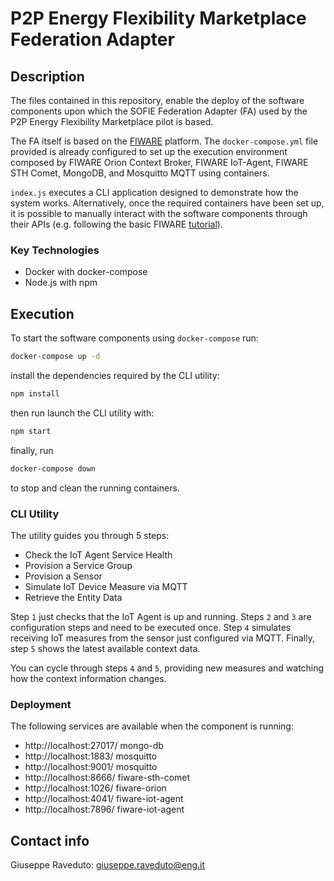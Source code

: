 # P2P Energy Flexibility Marketplace Federation Adapter

## Description
The files contained in this repository, enable the deploy of the software components upon which the SOFIE Federation Adapter (FA) used by the P2P Energy Flexibility Marketplace pilot is based.

The FA itself is based on the [FIWARE](https://www.fiware.org/) platform. The `docker-compose.yml` file provided is already configured to set up the execution environment composed by FIWARE Orion Context Broker, FIWARE IoT-Agent, FIWARE STH Comet, MongoDB, and Mosquitto MQTT using containers.

`index.js` executes a CLI application designed to demonstrate how the system works. Alternatively, once the required containers have been set up, it is possible to manually interact with the software components through their APIs (e.g. following the basic FIWARE [tutorial](https://fiware-tutorials.readthedocs.io/en/latest/index.html)).

### Key Technologies

- Docker with docker-compose
- Node.js with npm

## Execution
To start the software components using `docker-compose` run:
```bash
docker-compose up -d
```
install the dependencies required by the CLI utility:
```bash
npm install
```
then run launch the CLI utility with:
```bash
npm start
```
finally, run
```bash
docker-compose down
```
to stop and clean the running containers.

### CLI Utility
The utility guides you through 5 steps:

- Check the IoT Agent Service Health
- Provision a Service Group
- Provision a Sensor
- Simulate IoT Device Measure via MQTT
- Retrieve the Entity Data

Step `1` just checks that the IoT Agent is up and running.
Steps `2` and `3` are configuration steps and need to be executed once.
Step `4` simulates receiving IoT measures from the sensor just configured via MQTT.
Finally, step `5` shows the latest available context data.

You can cycle through steps `4` and `5`, providing new measures and watching how the context information changes.


### Deployment
The following services are available when the component is running: 
- http://localhost:27017/ mongo-db
- http://localhost:1883/ mosquitto
- http://localhost:9001/ mosquitto
- http://localhost:8666/ fiware-sth-comet
- http://localhost:1026/ fiware-orion
- http://localhost:4041/ fiware-iot-agent
- http://localhost:7896/ fiware-iot-agent

## Contact info
Giuseppe Raveduto: <giuseppe.raveduto@eng.it>

